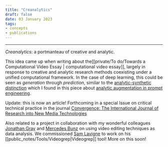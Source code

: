```yaml
---
title: "Creanalytics"
draft: false
date: 03 January 2023
tags:
- concepts
- publications
---
```

---

_Creanalytics_: a portmanteau of creative and analytic.

This idea came up when writing about the[[private/To do/Towards a Computational Video Essay | computational video essay]], largely in response to creative and analytic research methods coexisting under a unified computational framework.   In the case of deep learning, this could be seen as _generation_ through _prediction_, similar to the [analytic-synthetic distinction](https://www.williamcotton.com/articles/chatgpt-and-the-analytic-synthetic-distinction) which I found in this piece about [analytic augmentation in prompt engineering](https://github.com/williamcotton/empirical-philosophy/blob/main/articles/from-prompt-alchemy-to-prompt-engineering-an-introduction-to-analytic-agumentation.md).

Update: this is now an article! Forthcoming in a special Issue on critical technical practice in the journal [Convergence: The International Journal of Research into New Media Technologies](https://journals.sagepub.com/home/con) 

Also related to a project in collaboration with my wonderful colleagues [Jonathan Gray](https://jonathangray.org/) and [Mercedes Bunz](https://www.kcl.ac.uk/people/mercedes-bunz) on using video editing techniques as data analysis. We commissioned [Sam Lavigne](https://lav.io/) to work on  his [[public_notes/Tools/Videogrep|Videogrep]] tool! More on this soon!